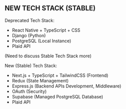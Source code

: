 ## NEW TECH STACK (STABLE) ##

Deprecated Tech Stack:

- React Native + TypeScript + CSS
- Django (Python)
- PostgreSQL (Local Instance)
- Plaid API

(Need to discuss Stable Tech Stack more)

New (Stable) Tech Stack:

- Next.js + TypeScript + TailwindCSS (Frontend)
- Redux (State Management)
- Express.js (Backend APIs Development, Middleware)
- OAuth (Security)
- Supabase (Managed PostgreSQL Database)
- Plaid API
